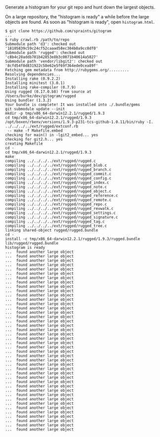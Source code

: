 Generate a histogram for your git repo and hunt down the largest objects.

On a large repository, the "histogram is ready" a while before the large objects
are found. As soon as "histogram is ready", open `histogram.html`.

    $ git clone https://github.com/spraints/gitogram
    ...
    $ ruby crawl.rb /path/to/repo
    Submodule path 'd3': checked out '18105839c59c24cf52caaad58ec304b0a9cc0df0'
    Submodule path 'rugged': checked out 'c8b4c28addb781b42853e8b3c0071b40614a5827'
    Submodule path 'vendor/libgit2': checked out '8cfd54f0d831922c58e62e5f69f364ede0cea89f'
    Fetching gem metadata from http://rubygems.org/.........
    Resolving dependencies...
    Installing rake (0.9.2.2)
    Installing minitest (3.0.1)
    Installing rake-compiler (0.7.9)
    Using rugged (0.17.0.b8) from source at /Users/burke/dev/gitogram/rugged
    Using bundler (1.3.2)
    Your bundle is complete! It was installed into ./.bundle/gems
    git submodule update --init
    mkdir -p tmp/x86_64-darwin12.2.1/rugged/1.9.3
    cd tmp/x86_64-darwin12.2.1/rugged/1.9.3
    /opt/boxen/rbenv/versions/1.9.3-p231-tcs-github-1.0.11/bin/ruby -I. ../../../../ext/rugged/extconf.rb
     -- make -f Makefile.embed
    checking for main() in -lgit2_embed... yes
    checking for git2.h... yes
    creating Makefile
    cd -
    cd tmp/x86_64-darwin12.2.1/rugged/1.9.3
    make
    compiling ../../../../ext/rugged/rugged.c
    compiling ../../../../ext/rugged/rugged_blob.c
    compiling ../../../../ext/rugged/rugged_branch.c
    compiling ../../../../ext/rugged/rugged_commit.c
    compiling ../../../../ext/rugged/rugged_config.c
    compiling ../../../../ext/rugged/rugged_index.c
    compiling ../../../../ext/rugged/rugged_note.c
    compiling ../../../../ext/rugged/rugged_object.c
    compiling ../../../../ext/rugged/rugged_reference.c
    compiling ../../../../ext/rugged/rugged_remote.c
    compiling ../../../../ext/rugged/rugged_repo.c
    compiling ../../../../ext/rugged/rugged_revwalk.c
    compiling ../../../../ext/rugged/rugged_settings.c
    compiling ../../../../ext/rugged/rugged_signature.c
    compiling ../../../../ext/rugged/rugged_tag.c
    compiling ../../../../ext/rugged/rugged_tree.c
    linking shared-object rugged/rugged.bundle
    cd -
    install -c tmp/x86_64-darwin12.2.1/rugged/1.9.3/rugged.bundle lib/rugged/rugged.bundle
    histogram is ready
    ...  found another large object
    ...  found another large object
    ...  found another large object
    ...  found another large object
    ...  found another large object
    ...  found another large object
    ...  found another large object
    ...  found another large object
    ...  found another large object
    ...  found another large object
    ...  found another large object
    ...  found another large object
    ...  found another large object
    ...  found another large object
    ...  found another large object
    ...  found another large object
    ...  found another large object
    ...  found another large object
    ...  found another large object
    ...  found another large object
    ...  found another large object
    ...  found another large object
    ...  found another large object
    ...  found another large object
    ...  found another large object
    ...  found another large object
    ...  found another large object
    ...  found another large object
    ...  found another large object
    ...  found another large object
    ...  found another large object
    ...  found another large object
    ...  found another large object
    ...  found another large object
    ...  found another large object
    ...  found another large object
    ...  found another large object
    ...  found another large object
    ...  found another large object
    ...  found another large object
    ...  found another large object
    ...  found another large object

